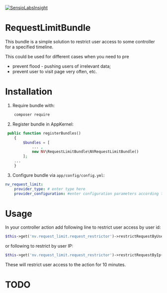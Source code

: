 [![SensioLabsInsight](https://insight.sensiolabs.com/projects/f5a67663-c028-4e4f-90c9-1cdf8152253e/mini.png)](https://insight.sensiolabs.com/projects/f5a67663-c028-4e4f-90c9-1cdf8152253e)

RequestLimitBundle
==========================

This bundle is a simple solution to restrict user access
to some controller for a specified timeline.

This could be used for different cases when you need to pre

- prevent flood - pushing users of irrelevant data;
- prevent user to visit page very often, etc.

Installation
=============

1) Require bundle with:
```bash
    composer require 
```

2) Register bundle in AppKernel:
```php
 public function registerBundles()
    {
        $bundles = [
            ... ,
            new NV\RequestLimitBundle\NVRequestLimitBundle()
        ];
    ...
    }
```

3) Configure bundle via `app/config/config.yml`:
```yml
nv_request_limit:
    provider_type: # enter type here
    provider_configuration: #enter configuration parameters according to choosen provider
```
Usage
=============

In your controller action add following line to restrict user access by user id:
```php
$this->get('nv.request_limit.request_restrictor')->restrictRequestByUserId($this->getUser()->getId());
```
or following to restrict by user IP:
```php
$this->get('nv.request_limit.request_restrictor')->restrictRequestByIp();
```

These will restrict user access to the action for 10 minutes.

TODO
=========
